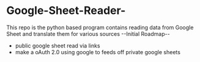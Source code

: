 # Google-Sheet-Reader-
This repo is the python based program contains reading data from Google Sheet and translate them for various sources
--Initial Roadmap--
- public google sheet read via links
- make a oAuth 2.0 using google to feeds off private google sheets
  



